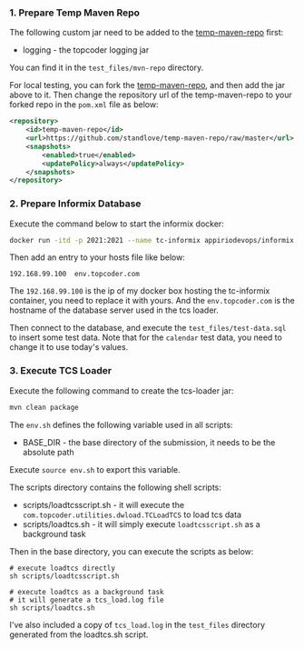 ### 1. Prepare Temp Maven Repo
The following custom jar need to be added to the [temp-maven-repo](https://github.com/appirio-tech/temp-maven-repo) first:
* logging - the topcoder logging jar

You can find it in the `test_files/mvn-repo` directory. 

For local testing, you can fork the [temp-maven-repo](https://github.com/appirio-tech/temp-maven-repo), and then add the jar above to it. 
Then change the repository url of the temp-maven-repo to your forked repo in the `pom.xml` file as below:
```xml
<repository>
    <id>temp-maven-repo</id>
    <url>https://github.com/standlove/temp-maven-repo/raw/master</url>
    <snapshots>
        <enabled>true</enabled>
        <updatePolicy>always</updatePolicy>
    </snapshots>
</repository>
```

### 2. Prepare Informix Database
Execute the command below to start the informix docker:
```sh
docker run -itd -p 2021:2021 --name tc-informix appiriodevops/informix:1.2
```

Then add an entry to your hosts file like below:
```
192.168.99.100  env.topcoder.com
```

The `192.168.99.100` is the ip of my docker box hosting the tc-informix container, you need to replace it with yours.
And the `env.topcoder.com` is the hostname of the database server used in the tcs loader. 

Then connect to the database, and execute the `test_files/test-data.sql` to insert some test data. 
Note that for the `calendar` test data, you need to change it to use today's values. 

### 3. Execute TCS Loader
Execute the following command to create the tcs-loader jar:
```sh
mvn clean package
```

The `env.sh` defines the following variable used in all scripts:
* BASE_DIR - the base directory of the submission, it needs to be the absolute path

Execute `source env.sh` to export this variable. 

The scripts directory contains the following shell scripts:
* scripts/loadtcsscript.sh - it will execute the `com.topcoder.utilities.dwload.TCLoadTCS` to load tcs data
* scripts/loadtcs.sh - it will simply execute `loadtcsscript.sh` as a background task

Then in the base directory, you can execute the scripts as below:
```
# execute loadtcs directly
sh scripts/loadtcsscript.sh

# execute loadtcs as a background task
# it will generate a tcs_load.log file
sh scripts/loadtcs.sh
```

I've also included a copy of `tcs_load.log` in the `test_files` directory generated from the loadtcs.sh script. 